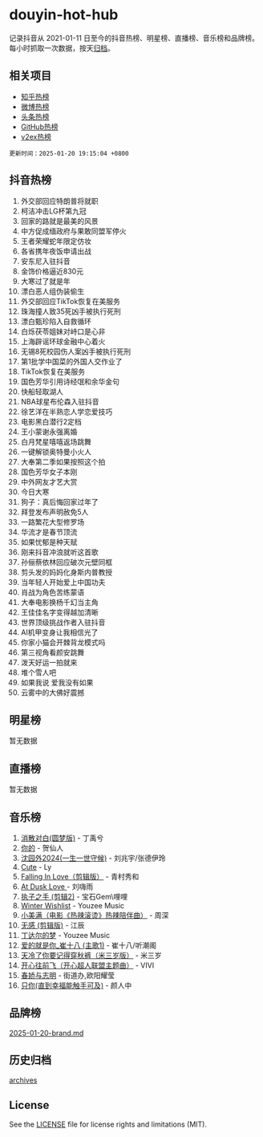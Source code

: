 # douyin-hot-hub

记录抖音从 2021-01-11 日至今的抖音热榜、明星榜、直播榜、音乐榜和品牌榜。每小时抓取一次数据，按天[归档](archives)。

## 相关项目

- [知乎热榜](https://github.com/lonnyzhang423/zhihu-hot-hub)
- [微博热榜](https://github.com/lonnyzhang423/weibo-hot-hub)
- [头条热榜](https://github.com/lonnyzhang423/toutiao-hot-hub)
- [GitHub热榜](https://github.com/lonnyzhang423/github-hot-hub)
- [v2ex热榜](https://github.com/lonnyzhang423/v2ex-hot-hub)


`更新时间：2025-01-20 19:15:04 +0800`

## 抖音热榜

1. 外交部回应特朗普将就职
1. 柯洁冲击LG杯第九冠
1. 回家的路就是最美的风景
1. 中方促成缅政府与果敢同盟军停火
1. 王者荣耀蛇年限定仿妆
1. 各省携年夜饭申请出战
1. 安东尼入驻抖音
1. 金饰价格逼近830元
1. 大寒过了就是年
1. 漂白恶人组伪装偷生
1. 外交部回应TikTok恢复在美服务
1. 珠海撞人致35死凶手被执行死刑
1. 漂白甄珍陷入自救循环
1. 白烁茯苓姐妹对峙口是心非
1. 上海辟谣环球金融中心着火
1. 无锡8死校园伤人案凶手被执行死刑
1. 第1批学中国菜的外国人交作业了
1. TikTok恢复在美服务
1. 国色芳华引用诗经氓和余华金句
1. 快船轻取湖人
1. NBA球星布伦森入驻抖音
1. 徐艺洋在半熟恋人学恋爱技巧
1. 电影黑白潜行2定档
1. 王小蒙谢永强离婚
1. 白月梵星嘻嘻返场跳舞
1. 一键解锁奥特曼小火人
1. 大奉第二季如果按照这个拍
1. 国色芳华女子本刚
1. 中外网友才艺大赏
1. 今日大寒
1. 狗子：真后悔回家过年了
1. 拜登发布声明赦免5人
1. 一路繁花大型修罗场
1. 华流才是春节顶流
1. 如果忧郁是种天赋
1. 刚来抖音冲浪就听这首歌
1. 孙俪蔡依林回应破次元壁同框
1. 剪头发的妈妈化身斯内普教授
1. 当年轻人开始爱上中国功夫
1. 肖战为角色苦练蒙语
1. 大奉电影换杨千幻当主角
1. 王佳佳名字变得越加清晰
1. 世界顶级挑战作者入驻抖音
1. AI机甲变身让我相信光了
1. 你家小猫会开棘背龙模式吗
1. 第三视角看颜安跳舞
1. 泼天好运一拍就来
1. 堆个雪人吧
1. 如果我说 爱我没有如果
1. 云雾中的大佛好震撼

## 明星榜

暂无数据

## 直播榜

暂无数据

## 音乐榜

1. [消散对白(圆梦版)](https://sf5-hl-cdn-tos.douyinstatic.com/obj/tos-cn-ve-2774/og4jB5I5IizzoZVAAAzWgBMAsMDWoArfwBOiFs) - 丁禹兮
1. [你的](https://sf5-hl-cdn-tos.douyinstatic.com/obj/tos-cn-ve-2774/oYuIeKf42jB7sEV6B2upMdpYAgfrQWj0FeRegh) - 贺仙人
1. [沈园外2024(一生一世守候)](https://sf5-hl-cdn-tos.douyinstatic.com/obj/tos-cn-ve-2774/oAIYMHGCmKaYKFDd6FZBf9AfMfx1eErAAEJAFH) - 刘兆宇/张德伊玲
1. [Cute](https://sf5-hl-cdn-tos.douyinstatic.com/obj/tos-cn-ve-2774/o4IbIzHWKAAB4wsS5qMBRiiAlEBGTpQRNfFvuo) - Ly
1. [Falling In Love（剪辑版）](https://sf5-hl-cdn-tos.douyinstatic.com/obj/tos-cn-ve-2774/o8ajpA8zzgBPahbBIO8AcKGBLJezFCRd1wfP9f) - 青村秀和
1. [ At Dusk  Love ](https://sf5-hl-cdn-tos.douyinstatic.com/obj/tos-cn-ve-2774/o8CrpCf5CaYgI4ZrtQgMQAFEfuGqNnRSDQAPBc) - 刘嗨雨
1. [执子之手 (剪辑2)](https://sf5-hl-cdn-tos.douyinstatic.com/obj/tos-cn-ve-2774/oUoZLQjCc31XzqsBnBQUNgeKtYPBcgbFDwtfcu) - 宝石Gem\哩哩
1. [Winter Wishlist](https://sf5-hl-cdn-tos.douyinstatic.com/obj/tos-cn-ve-2774/oIIgUOeamCFCVAzxN6MFRLIBlLGpUqQxeeHrLE) - Youzee Music
1. [小美满（电影《热辣滚烫》热辣陪伴曲）](https://sf5-hl-cdn-tos.douyinstatic.com/obj/tos-cn-ve-2774/o0GAn2lSgfZIDUgtevCGDQYnFg4CwnrBaxbTZL) - 周深
1. [无感 (剪辑版)](https://sf5-hl-cdn-tos.douyinstatic.com/obj/tos-cn-ve-2774/o0eIsUzJBDlQaQFC5OFlgbMEZC1TFYBftOBn6p) - 江辰
1. [丁达尔的梦](https://sf5-hl-cdn-tos.douyinstatic.com/obj/tos-cn-ve-2774/oMU3WirUZBVQkAC9ccG5P2IQirziZM2RTInUY) - Youzee Music
1. [爱的就是你_崔十八 (主歌1)](https://sf5-hl-cdn-tos.douyinstatic.com/obj/tos-cn-ve-2774/oI5BO5DhFZ6UTcNCnZaOCBLtZ7WIMQGfgnXf5E) - 崔十八/听潮阁
1. [天冷了你要记得穿秋裤（米三岁版）](https://sf5-hl-cdn-tos.douyinstatic.com/obj/tos-cn-ve-2774/oQlIwVIDWiZ6BQilAorS7MA0AgCkQDvcZAdm1) - 米三岁
1. [开心往前飞（开心超人联盟主题曲）](https://sf5-hl-cdn-tos.douyinstatic.com/obj/tos-cn-ve-2774/9d8fb7c82cf1421fb93a9fe925275e0a) - VIVI
1. [春娇与志明](https://sf5-hl-cdn-tos.douyinstatic.com/obj/tos-cn-ve-2774/e530d8fceb7044b39707d7f9ff54add1) - 街道办,欧阳耀莹
1. [只你(直到幸福能触手可及)](https://sf5-hl-cdn-tos.douyinstatic.com/obj/tos-cn-ve-2774/o0lBkRDzFTeaVSUz3ZZSCBVtZ5DIMQGfgmEAuE) - 颜人中

## 品牌榜

[2025-01-20-brand.md](archives/2025-01-20-brand.md)

## 历史归档

[archives](archives)

## License

See the [LICENSE](LICENSE) file for license rights and limitations (MIT).

